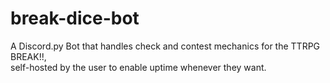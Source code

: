 # break-dice-bot
 A Discord.py Bot that handles check and contest mechanics for the TTRPG BREAK!!,<br> self-hosted by the user to enable uptime whenever they want.
